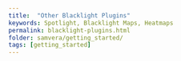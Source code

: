 ```yaml
---
title:  "Other Blacklight Plugins"
keywords: Spotlight, Blacklight Maps, Heatmaps
permalink: blacklight-plugins.html
folder: samvera/getting_started/
tags: [getting_started]
---
```

